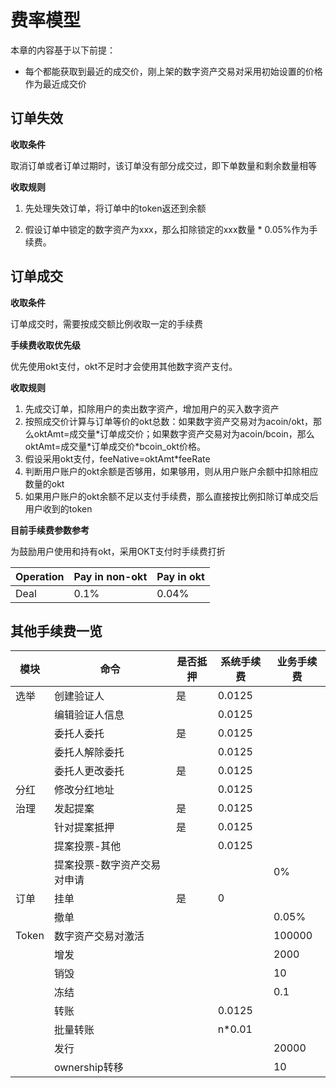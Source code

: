 # 费率模型

本章的内容基于以下前提：
 
- 每个都能获取到最近的成交价，刚上架的数字资产交易对采用初始设置的价格作为最近成交价

## 订单失效

**收取条件**

取消订单或者订单过期时，该订单没有部分成交过，即下单数量和剩余数量相等



**收取规则**

1. 先处理失效订单，将订单中的token返还到余额

2. 假设订单中锁定的数字资产为xxx，那么扣除锁定的xxx数量 * 0.05%作为手续费。



## 订单成交

**收取条件**

订单成交时，需要按成交额比例收取一定的手续费

**手续费收取优先级**

优先使用okt支付，okt不足时才会使用其他数字资产支付。

**收取规则**

1. 先成交订单，扣除用户的卖出数字资产，增加用户的买入数字资产
2. 按照成交价计算与订单等价的okt总数：如果数字资产交易对为acoin/okt，那么oktAmt=成交量\*订单成交价；如果数字资产交易对为acoin/bcoin，那么oktAmt=成交量\*订单成交价\*bcoin_okt价格。
3. 假设采用okt支付，feeNative=oktAmt\*feeRate
4. 判断用户账户的okt余额是否够用，如果够用，则从用户账户余额中扣除相应数量的okt
5. 如果用户账户的okt余额不足以支付手续费，那么直接按比例扣除订单成交后用户收到的token

**目前手续费参数参考**

为鼓励用户使用和持有okt，采用OKT支付时手续费打折

Operation | Pay in non-okt | Pay in okt
---|---|---
Deal | 0.1% | 0.04%


## 其他手续费一览

| 模块  | 命令           | 是否抵押 | 系统手续费 | 业务手续费                             |
|-------|----------------|----------|------------|----------------------------------------|
| 选举  | 创建验证人     | 是       | 0.0125     |                                        |
|       | 编辑验证人信息 |          | 0.0125     |                                        |
|       | 委托人委托     | 是       | 0.0125     |                                        |
|       | 委托人解除委托 |          | 0.0125     |                                        |
|       | 委托人更改委托 | 是       | 0.0125     |                                        |
| 分红  | 修改分红地址   |          | 0.0125     |                                        |
| 治理  | 发起提案       | 是       | 0.0125     |                                        |
|       | 针对提案抵押   | 是       | 0.0125     |                                        |
|       | 提案投票-其他  |          | 0.0125     |                                        |
|       | 提案投票-数字资产交易对申请  |          |            | 0%                                     |
| 订单  | 挂单           | 是       | 0          |                                        |
|       | 撤单           |          |            | 0.05% |
| Token | 数字资产交易对激活       |          |            | 100000                                 |
|       | 增发           |          |            | 2000                                   |
|       | 销毁           |          |            | 10                                     |
|       | 冻结           |          |            | 0.1                                    |
|       | 转账           |          | 0.0125     |                                        |
|       | 批量转账       |          | n*0.01     |                                        |
|       | 发行           |          |            | 20000                                  |
|       | ownership转移  |          |            | 10                                     |

